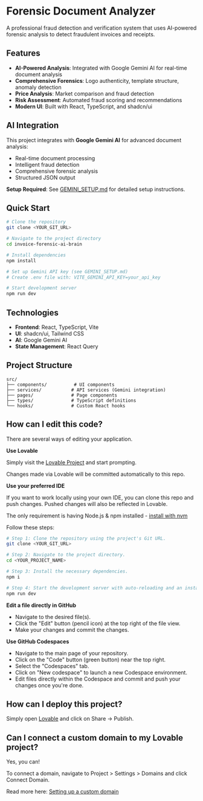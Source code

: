 # Forensic Document Analyzer

A professional fraud detection and verification system that uses AI-powered forensic analysis to detect fraudulent invoices and receipts.

## Features

- **AI-Powered Analysis**: Integrated with Google Gemini AI for real-time document analysis
- **Comprehensive Forensics**: Logo authenticity, template structure, anomaly detection
- **Price Analysis**: Market comparison and fraud detection
- **Risk Assessment**: Automated fraud scoring and recommendations
- **Modern UI**: Built with React, TypeScript, and shadcn/ui

## AI Integration

This project integrates with **Google Gemini AI** for advanced document analysis:

- Real-time document processing
- Intelligent fraud detection
- Comprehensive forensic analysis
- Structured JSON output

**Setup Required**: See [GEMINI_SETUP.md](./GEMINI_SETUP.md) for detailed setup instructions.

## Quick Start

```sh
# Clone the repository
git clone <YOUR_GIT_URL>

# Navigate to the project directory
cd invoice-forensic-ai-brain

# Install dependencies
npm install

# Set up Gemini API key (see GEMINI_SETUP.md)
# Create .env file with: VITE_GEMINI_API_KEY=your_api_key

# Start development server
npm run dev
```

## Technologies

- **Frontend**: React, TypeScript, Vite
- **UI**: shadcn/ui, Tailwind CSS
- **AI**: Google Gemini AI
- **State Management**: React Query

## Project Structure

```
src/
├── components/          # UI components
├── services/           # API services (Gemini integration)
├── pages/              # Page components
├── types/              # TypeScript definitions
└── hooks/              # Custom React hooks
```

## How can I edit this code?

There are several ways of editing your application.

**Use Lovable**

Simply visit the [Lovable Project](https://lovable.dev/projects/62b82d0a-ee5d-438c-a9eb-cd4ebba5ba2a) and start prompting.

Changes made via Lovable will be committed automatically to this repo.

**Use your preferred IDE**

If you want to work locally using your own IDE, you can clone this repo and push changes. Pushed changes will also be reflected in Lovable.

The only requirement is having Node.js & npm installed - [install with nvm](https://github.com/nvm-sh/nvm#installing-and-updating)

Follow these steps:

```sh
# Step 1: Clone the repository using the project's Git URL.
git clone <YOUR_GIT_URL>

# Step 2: Navigate to the project directory.
cd <YOUR_PROJECT_NAME>

# Step 3: Install the necessary dependencies.
npm i

# Step 4: Start the development server with auto-reloading and an instant preview.
npm run dev
```

**Edit a file directly in GitHub**

- Navigate to the desired file(s).
- Click the "Edit" button (pencil icon) at the top right of the file view.
- Make your changes and commit the changes.

**Use GitHub Codespaces**

- Navigate to the main page of your repository.
- Click on the "Code" button (green button) near the top right.
- Select the "Codespaces" tab.
- Click on "New codespace" to launch a new Codespace environment.
- Edit files directly within the Codespace and commit and push your changes once you're done.

## How can I deploy this project?

Simply open [Lovable](https://lovable.dev/projects/62b82d0a-ee5d-438c-a9eb-cd4ebba5ba2a) and click on Share -> Publish.

## Can I connect a custom domain to my Lovable project?

Yes, you can!

To connect a domain, navigate to Project > Settings > Domains and click Connect Domain.

Read more here: [Setting up a custom domain](https://docs.lovable.dev/tips-tricks/custom-domain#step-by-step-guide)

